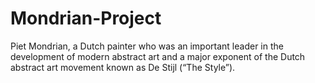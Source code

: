 # Mondrian-Project
Piet Mondrian, a Dutch painter who was an important leader in the development of modern abstract art and a major exponent of the Dutch abstract art movement known as De Stijl (“The Style”).
